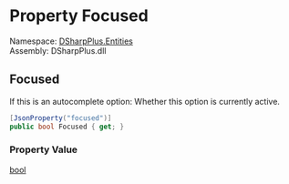 # Property Focused

Namespace: [DSharpPlus.Entities](DSharpPlus.Entities.md)  
Assembly: DSharpPlus.dll

## <a id="DSharpPlus_Entities_DiscordInteractionDataOption_Focused"></a>Focused

If this is an autocomplete option: Whether this option is currently active.

```csharp
[JsonProperty("focused")]
public bool Focused { get; }
```

### Property Value

[bool](https://learn.microsoft.com/dotnet/api/system.boolean)

